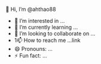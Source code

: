 👋 Hi, I’m @ahthao88
- 👀 I’m interested in ...
- 🌱 I’m currently learning ...
- 💞️ I’m looking to collaborate on ...
- 1📫 How to reach me ...link
- 😄 Pronouns: ...
- ⚡ Fun fact: ...

<!---
ahthao88/ahthao88 is a ✨ special ✨ repository because its `README.md` (this file) appears on your GitHub profile.
You can click the Preview link to take a look at your changes.
--->

